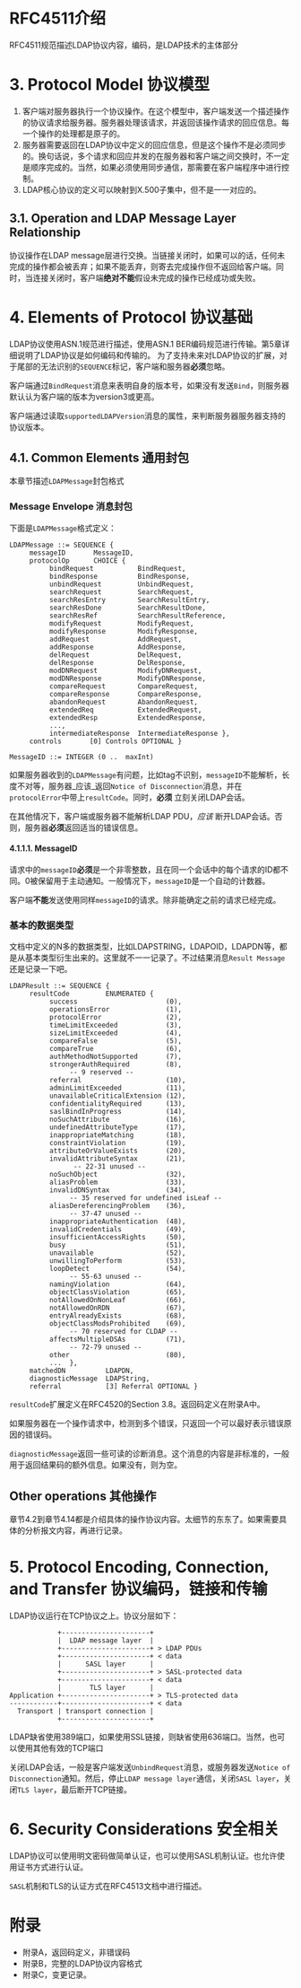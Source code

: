 # RFC4511介绍

RFC4511规范描述LDAP协议内容，编码，是LDAP技术的主体部分

# 3. Protocol Model 协议模型

1. 客户端对服务器执行一个协议操作。在这个模型中，客户端发送一个描述操作的协议请求给服务器。服务器处理该请求，并返回该操作请求的回应信息。每一个操作的处理都是原子的。
2. 服务器需要返回在LDAP协议中定义的回应信息，但是这个操作不是必须同步的。换句话说，多个请求和回应并发的在服务器和客户端之间交换时，不一定是顺序完成的。当然，如果必须使用同步通信，那需要在客户端程序中进行控制。
3. LDAP核心协议的定义可以映射到X.500子集中，但不是一一对应的。

## 3.1. Operation and LDAP Message Layer Relationship

协议操作在LDAP message层进行交换。当链接关闭时，如果可以的话，任何未完成的操作都会被丢弃；如果不能丢弃，则寄去完成操作但不返回给客户端。同时，当连接关闭时，客户端**绝对不能**假设未完成的操作已经成功或失败。

# 4. Elements of Protocol 协议基础

LDAP协议使用ASN.1规范进行描述，使用ASN.1 BER编码规范进行传输。第5章详细说明了LDAP协议是如何编码和传输的。 为了支持未来对LDAP协议的扩展，对于尾部的无法识别的`SEQUENCE`标记，客户端和服务器**必须**忽略。

客户端通过`BindRequest`消息来表明自身的版本号，如果没有发送`Bind`，则服务器默认认为客户端的版本为version3或更高。

客户端通过读取`supportedLDAPVersion`消息的属性，来判断服务器服务器支持的协议版本。

## 4.1. Common Elements 通用封包

本章节描述`LDAPMessage`封包格式

### Message Envelope 消息封包

下面是`LDAPMessage`格式定义：

```
LDAPMessage ::= SEQUENCE {
     messageID       MessageID,
     protocolOp      CHOICE {
          bindRequest           BindRequest,
          bindResponse          BindResponse,
          unbindRequest         UnbindRequest,
          searchRequest         SearchRequest,
          searchResEntry        SearchResultEntry,
          searchResDone         SearchResultDone,
          searchResRef          SearchResultReference,
          modifyRequest         ModifyRequest,
          modifyResponse        ModifyResponse,
          addRequest            AddRequest,
          addResponse           AddResponse,
          delRequest            DelRequest,
          delResponse           DelResponse,
          modDNRequest          ModifyDNRequest,
          modDNResponse         ModifyDNResponse,
          compareRequest        CompareRequest,
          compareResponse       CompareResponse,
          abandonRequest        AbandonRequest,
          extendedReq           ExtendedRequest,
          extendedResp          ExtendedResponse,
          ...,
          intermediateResponse  IntermediateResponse },
     controls       [0] Controls OPTIONAL }

MessageID ::= INTEGER (0 ..  maxInt)
```

如果服务器收到的`LDAPMessage`有问题，比如tag不识别，`messageID`不能解析，长度不对等，服务器_应该_返回`Notice of Disconnection`消息，并在`protocolError`中带上`resultCode`。同时，**必须** 立刻关闭LDAP会话。

在其他情况下，客户端或服务器不能解析LDAP PDU，_应该_ 断开LDAP会话。否则，服务器**必须**返回适当的错误信息。

#### 4.1.1.1. MessageID

请求中的`messageID`**必须**是一个非零整数，且在同一个会话中的每个请求的ID都不同。0被保留用于主动通知。一般情况下，`messageID`是一个自动的计数器。

客户端**不能**发送使用同样`messageID`的请求。除非能确定之前的请求已经完成。

### 基本的数据类型

文档中定义的N多的数据类型，比如LDAPSTRING，LDAPOID，LDAPDN等，都是从基本类型衍生出来的。这里就不一一记录了。不过结果消息`Result Message`还是记录一下吧。

```
LDAPResult ::= SEQUENCE {
     resultCode         ENUMERATED {
          success                      (0),
          operationsError              (1),
          protocolError                (2),
          timeLimitExceeded            (3),
          sizeLimitExceeded            (4),
          compareFalse                 (5),
          compareTrue                  (6),
          authMethodNotSupported       (7),
          strongerAuthRequired         (8),
               -- 9 reserved --
          referral                     (10),
          adminLimitExceeded           (11),
          unavailableCriticalExtension (12),
          confidentialityRequired      (13),
          saslBindInProgress           (14),
          noSuchAttribute              (16),
          undefinedAttributeType       (17),
          inappropriateMatching        (18),
          constraintViolation          (19),
          attributeOrValueExists       (20),
          invalidAttributeSyntax       (21),
                -- 22-31 unused --
          noSuchObject                 (32),
          aliasProblem                 (33),
          invalidDNSyntax              (34),
               -- 35 reserved for undefined isLeaf --
          aliasDereferencingProblem    (36),
               -- 37-47 unused --
          inappropriateAuthentication  (48),
          invalidCredentials           (49),
          insufficientAccessRights     (50),
          busy                         (51),
          unavailable                  (52),
          unwillingToPerform           (53),
          loopDetect                   (54),
               -- 55-63 unused --
          namingViolation              (64),
          objectClassViolation         (65),
          notAllowedOnNonLeaf          (66),
          notAllowedOnRDN              (67),
          entryAlreadyExists           (68),
          objectClassModsProhibited    (69),
               -- 70 reserved for CLDAP --
          affectsMultipleDSAs          (71),
               -- 72-79 unused --
          other                        (80),
          ...  },
     matchedDN          LDAPDN,
     diagnosticMessage  LDAPString,
     referral           [3] Referral OPTIONAL }
```

`resultCode`扩展定义在RFC4520的Section 3.8。返回码定义在附录A中。

如果服务器在一个操作请求中，检测到多个错误，只返回一个可以最好表示错误原因的错误码。

`diagnosticMessage`返回一些可读的诊断消息。这个消息的内容是非标准的，一般用于返回结果码的额外信息。如果没有，则为空。

## Other operations 其他操作

章节4.2到章节4.14都是介绍具体的操作协议内容。太细节的东东了。如果需要具体的分析报文内容，再进行记录。

# 5. Protocol Encoding, Connection, and Transfer 协议编码，链接和传输

LDAP协议运行在TCP协议之上。协议分层如下：

```
            +----------------------+
            |  LDAP message layer  |
            +----------------------+ > LDAP PDUs
            +----------------------+ < data
            |      SASL layer      |
            +----------------------+ > SASL-protected data
            +----------------------+ < data
            |       TLS layer      |
Application +----------------------+ > TLS-protected data
------------+----------------------+ < data
  Transport | transport connection |
            +----------------------+
```

LDAP缺省使用389端口，如果使用SSL链接，则缺省使用636端口。当然，也可以使用其他有效的TCP端口

关闭LDAP会话，一般是客户端发送`UnbindRequest`消息，或服务器发送`Notice of Disconnection`通知。然后，停止`LDAP message layer`通信，关闭`SASL layer`，关闭`TLS layer`，最后断开TCP链接。

# 6. Security Considerations 安全相关

LDAP协议可以使用明文密码做简单认证，也可以使用SASL机制认证。也允许使用证书方式进行认证。

`SASL`机制和TLS的认证方式在RFC4513文档中进行描述。

# 附录

- 附录A，返回码定义，非错误码
- 附录B，完整的LDAP协议内容格式
- 附录C，变更记录。
